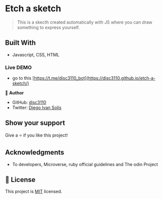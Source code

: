 # Etch a sketch

> This is a skecth created automatically with JS where you can draw something to express yourself.

## Built With

- Javascript, CSS, HTML


### Live DEMO

- go to this [https://t.me/disc3110_bot](https://disc3110.github.io/etch-a-sketch/)



👤 **Author**

- GitHub: [disc3110](https://github.com/disc3110)
- Twitter: [Diego Ivan Solis](https://twitter.com/disc3110)


## Show your support

Give a ⭐️ if you like this project!

## Acknowledgments

- To developers, Microverse, ruby official guidelines and The odin Project

## 📝 License

This project is [MIT](https://es.wikipedia.org/wiki/Licencia_MIT) licensed.

